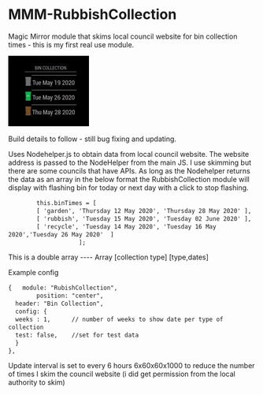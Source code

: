 # MMM-RubbishCollection
Magic Mirror module that skims local council website for bin collection times - this is my first real use module.

![alt text](https://github.com/nikobix/MMM-RubbishCollection/blob/master/img/App_Shot.jpg)


Build details to follow - still bug fixing and updating.

Uses Nodehelper.js to obtain data from local council website. The website address is passed to the NodeHelper from the main JS. I use skimming but there are some councils that have APIs.
As long as the Nodehelper returns the data as an array in the below format the RubbishCollection module will display with flashing bin for today or next day with a click to stop flashing. 

			this.binTimes = [
			[ 'garden', 'Thursday 12 May 2020', 'Thursday 28 May 2020' ],
			[ 'rubbish', 'Tuesday 15 May 2020', 'Tuesday 02 June 2020' ],
			[ 'recycle', 'Tuesday 14 May 2020', 'Tuesday 16 May 2020','Tuesday 26 May 2020'  ]
						]; 

This is a double array ---- Array [collection type] [type,dates]

Example config

	{ 	module: "RubishCollection",
			position: "center",
      header: "Bin Collection",
      config: {
      weeks : 1,      // number of weeks to show date per type of collection 
      test: false,    //set for test data
      }
	},
        
Update interval is set to every 6 hours  6x60x60x1000 to reduce the number of times I skim the council website (i did get permission from the local authority to skim)

